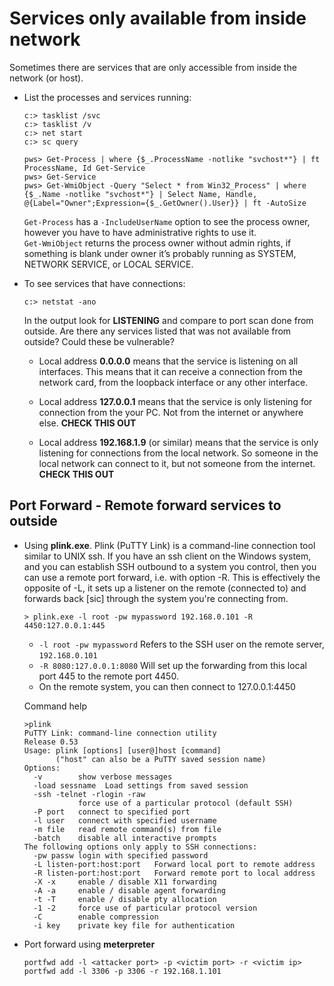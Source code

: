 # Services only available from inside network

Sometimes there are services that are only accessible from inside the network (or host).

* List the processes and services running:
  ```
  c:> tasklist /svc
  c:> tasklist /v
  c:> net start
  c:> sc query

  pws> Get-Process | where {$_.ProcessName -notlike "svchost*"} | ft ProcessName, Id Get-Service
  pws> Get-Service
  pws> Get-WmiObject -Query "Select * from Win32_Process" | where {$_.Name -notlike "svchost*"} | Select Name, Handle, @{Label="Owner";Expression={$_.GetOwner().User}} | ft -AutoSize

  ```
  `Get-Process` has a `-IncludeUserName` option to see the process owner, however you have to have administrative rights to use it.  
  `Get-WmiObject` returns the process owner without admin rights, if something is blank under owner it’s probably running as SYSTEM, NETWORK SERVICE, or LOCAL SERVICE.

* To see services that have connections:
  ```
  c:> netstat -ano
  ```

  In the output look for **LISTENING** and compare to port scan done from outside. Are there any services listed that was not available from outside? Could these be vulnerable?

  - Local address **0.0.0.0** means that the service is listening on all interfaces. This means that it can receive a connection from the network card, from the loopback interface or any other interface.

  - Local address **127.0.0.1** means that the service is only listening for connection from the your PC. Not from the internet or anywhere else. **CHECK THIS OUT**

  - Local address **192.168.1.9** (or similar) means that the service is only listening for connections from the local network. So someone in the local network can connect to it, but not someone from the internet.  **CHECK THIS OUT**


## Port Forward - Remote forward services to outside

* Using **plink.exe**. Plink (PuTTY Link) is a command-line connection tool similar to UNIX ssh. If you have an ssh client on the Windows system, and you can establish SSH outbound to a system you control, then you can use a remote port forward, i.e. with option -R. This is effectively the opposite of -L, it sets up a listener on the remote (connected to) and forwards back [sic] through the system you're connecting from.
  ```
  > plink.exe -l root -pw mypassword 192.168.0.101 -R 4450:127.0.0.1:445
  ```
  - `-l root -pw mypassword` Refers to the SSH user on the remote server, `192.168.0.101`
  - `-R 8080:127.0.0.1:8080` Will set up the forwarding from this local port 445 to the remote port 4450.
  - On the remote system, you can then connect to 127.0.0.1:4450

  Command help
  ```
  >plink
  PuTTY Link: command-line connection utility
  Release 0.53
  Usage: plink [options] [user@]host [command]
         ("host" can also be a PuTTY saved session name)
  Options:
    -v        show verbose messages
    -load sessname  Load settings from saved session
    -ssh -telnet -rlogin -raw
              force use of a particular protocol (default SSH)
    -P port   connect to specified port
    -l user   connect with specified username
    -m file   read remote command(s) from file
    -batch    disable all interactive prompts
  The following options only apply to SSH connections:
    -pw passw login with specified password
    -L listen-port:host:port   Forward local port to remote address
    -R listen-port:host:port   Forward remote port to local address
    -X -x     enable / disable X11 forwarding
    -A -a     enable / disable agent forwarding
    -t -T     enable / disable pty allocation
    -1 -2     force use of particular protocol version
    -C        enable compression
    -i key    private key file for authentication
  ```

* Port forward using **meterpreter**
  ```
  portfwd add -l <attacker port> -p <victim port> -r <victim ip>
  portfwd add -l 3306 -p 3306 -r 192.168.1.101
  ```
